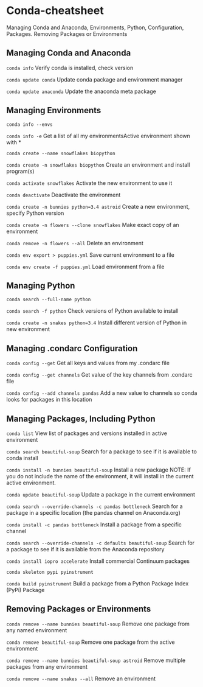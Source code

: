# Conda-cheatsheet

Managing Conda and Anaconda, Environments, Python, Configuration, Packages. Removing Packages or Environments

## Managing Conda and Anaconda

`conda info`	 Verify conda is installed, check version

`conda update conda`	Update conda package and environment manager

`conda update anaconda`	Update the anaconda meta package

## Managing Environments

`conda info --envs`

`conda info -e`	Get a list of all my environmentsActive environment shown with *

`conda create --name snowflakes biopython`

`conda create -n snowflakes biopython`	Create an environment and install program(s)

`conda activate snowflakes`	Activate the new environment to use it

`conda deactivate`	Deactivate the environment

`conda create -n bunnies python=3.4 astroid`	Create a new environment, specify Python version

`conda create -n flowers --clone snowflakes`	Make exact copy of an environment

`conda remove -n flowers --all`	Delete an environment

`conda env export > puppies.yml`	Save current environment to a file

`conda env create -f puppies.yml`	Load environment from a file

## Managing Python

`conda search --full-name python`

`conda search -f python`	Check versions of Python available to install

`conda create -n snakes python=3.4`	Install different version of Python in new environment

## Managing .condarc Configuration

`conda config --get`	Get all keys and values from my .condarc file

`conda config --get channels`	Get value of the key channels from .condarc file

`conda config --add channels pandas`	Add a new value to channels so conda looks for packages in this location

## Managing Packages, Including Python

`conda list`	View list of packages and versions installed in active environment

`conda search beautiful-soup`	Search for a package to see if it is available to conda install

`conda install -n bunnies beautiful-soup`	Install a new package NOTE: If you do not include the name of the environment, it will install in the current active environment.

`conda update beautiful-soup`	Update a package in the current environment

`conda search --override-channels -c pandas bottleneck`	Search for a package in a specific location (the pandas channel on Anaconda.org)

`conda install -c pandas bottleneck`	Install a package from a specific channel

`conda search --override-channels -c defaults beautiful-soup`	Search for a package to see if it is available from the Anaconda repository

`conda install iopro accelerate`	Install commercial Continuum packages

`conda skeleton pypi pyinstrument`

`conda build pyinstrument`	Build a package from a Python Package Index (PyPi) Package

## Removing Packages or Environments

`conda remove --name bunnies beautiful-soup`	Remove one package from any named environment

`conda remove beautiful-soup`	Remove one package from the active environment

`conda remove --name bunnies beautiful-soup astroid`	Remove multiple packages from any environment

`conda remove --name snakes --all`	Remove an environment
